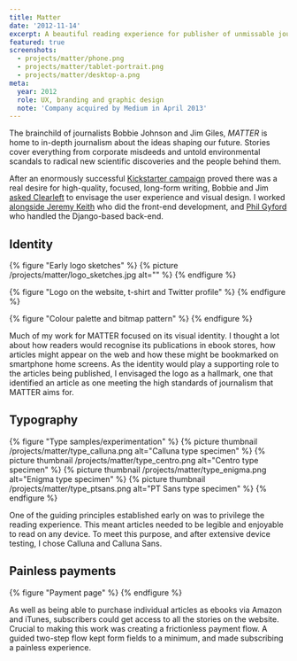 ```yaml
---
title: Matter
date: '2012-11-14'
excerpt: A beautiful reading experience for publisher of unmissable journalism.
featured: true
screenshots:
  - projects/matter/phone.png
  - projects/matter/tablet-portrait.png
  - projects/matter/desktop-a.png
meta:
  year: 2012
  role: UX, branding and graphic design
  note: 'Company acquired by Medium in April 2013'
---
```

The brainchild of journalists Bobbie Johnson and Jim Giles, _MATTER_ is home to in-depth journalism about the ideas shaping our future. Stories cover everything from corporate misdeeds and untold environmental scandals to radical new scientific discoveries and the people behind them.

After an enormously successful [Kickstarter campaign][1] proved there was a real desire for high-quality, focused, long-form writing, Bobbie and Jim [asked Clearleft][2] to envisage the user experience and visual design. I worked [alongside Jeremy Keith][3] who did the front-end development, and [Phil Gyford][4] who handled the Django-based back-end.

## Identity
{% figure "Early logo sketches" %}
{% picture /projects/matter/logo_sketches.jpg alt="" %}
{% endfigure %}

{% figure "Logo on the website, t-shirt and Twitter profile" %}
{% endfigure %}

{% figure "Colour palette and bitmap pattern" %}
{% endfigure %}

Much of my work for MATTER focused on its visual identity. I thought a lot about how readers would recognise its publications in ebook stores, how articles might appear on the web and how these might be bookmarked on smartphone home screens. As the identity would play a supporting role to the articles being published, I envisaged the logo as a hallmark, one that identified an article as one meeting the high standards of journalism that MATTER aims for.

## Typography
{% figure "Type samples/experimentation" %}
{% picture thumbnail /projects/matter/type_calluna.png alt="Calluna type specimen" %}
{% picture thumbnail /projects/matter/type_centro.png alt="Centro type specimen" %}
{% picture thumbnail /projects/matter/type_enigma.png alt="Enigma type specimen" %}
{% picture thumbnail /projects/matter/type_ptsans.png alt="PT Sans type specimen" %}
{% endfigure %}

One of the guiding principles established early on was to privilege the reading experience. This meant articles needed to be legible and enjoyable to read on any device. To meet this purpose, and after extensive device testing, I chose Calluna and Calluna Sans.

## Painless payments
{% figure "Payment page" %}
{% endfigure %}

As well as being able to purchase individual articles as ebooks via Amazon and iTunes, subscribers could get access to all the stories on the website. Crucial to making this work was creating a frictionless payment flow. A guided two-step flow kept form fields to a minimum, and made subscribing a painless experience.

[1]: http://www.kickstarter.com/projects/readmatter/matter
[2]: http://clearleft.com/made/matter
[3]: https://adactio.com/journal/5886
[4]: http://www.gyford.com/
